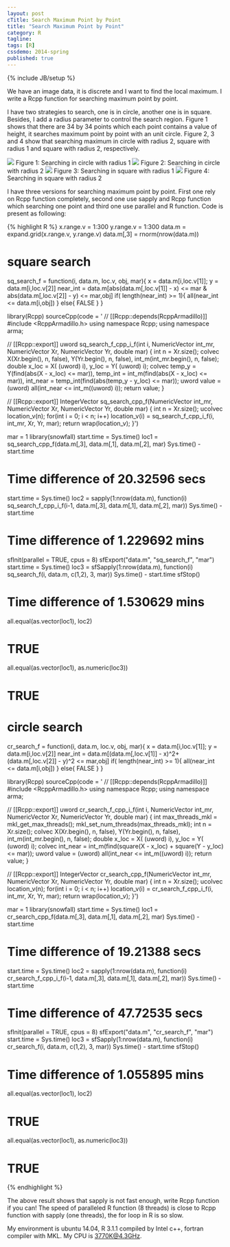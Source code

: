```yaml
---
layout: post
cTitle: Search Maximum Point by Point
title: "Search Maximum Point by Point"
category: R
tagline:
tags: [R]
cssdemo: 2014-spring
published: true
---
```

{% include JB/setup %}

We have an image data, it is discrete and I want to find the local maximum. I write a Rcpp function for searching maximum point by point.

<!-- more -->

I have two strategies to search, one is in circle, another one is in square. Besides, I add a radius parameter to control the search region. Figure 1 shows that there are 34 by 34 points which each point contains a value of height, it searches maximum point by point with an unit circle. Figure 2, 3 and 4 show that searching maximum in circle with radius 2, square with radius 1 and square with radius 2, respectively.

![](/images/max_search_cr_1.png)
Figure 1: Searching in circle with radius 1
![](/images/max_search_cr_2.png)
Figure 2: Searching in circle with radius 2
![](/images/max_search_sq_1.png)
Figure 3: Searching in square with radius 1
![](/images/max_search_sq_2.png)
Figure 4: Searching in square with radius 2

I have three versions for searching maximum point by point. First one rely on Rcpp function completely, second one use sapply and Rcpp function which searching one point and third one use parallel and R function. Code is present as following:

{% highlight R %}
x.range.v = 1:300
y.range.v = 1:300
data.m = expand.grid(x.range.v, y.range.v)
data.m[,3] = rnorm(nrow(data.m))

# square search
sq_search_f = function(i, data.m, loc.v, obj, mar){
  x = data.m[i,loc.v[1]]; y = data.m[i,loc.v[2]]
  near_int = data.m[abs(data.m[,loc.v[1]] - x) <= mar & abs(data.m[,loc.v[2]] - y) <= mar,obj]
  if( length(near_int) >= 1){
     all(near_int <= data.m[i,obj])
  }
  else{
     FALSE
  }
}

library(Rcpp)
sourceCpp(code = '
// [[Rcpp::depends(RcppArmadillo)]]
#include <RcppArmadillo.h>
using namespace Rcpp;
using namespace arma;

// [[Rcpp::export]]
uword sq_search_f_cpp_i_f(int i, NumericVector int_mr, NumericVector Xr, NumericVector Yr, double mar) {
  int n = Xr.size();
  colvec X(Xr.begin(), n, false),
         Y(Yr.begin(), n, false),
     int_m(int_mr.begin(), n, false);
  double x_loc = X( (uword) i), y_loc = Y( (uword) i);
  colvec temp_y = Y(find(abs(X - x_loc) <= mar)),
         temp_int = int_m(find(abs(X - x_loc) <= mar)),
         int_near = temp_int(find(abs(temp_y - y_loc) <= mar));
  uword value = (uword) all(int_near <= int_m((uword) i));
  return value;
}

// [[Rcpp::export]]
IntegerVector sq_search_cpp_f(NumericVector int_mr, NumericVector Xr, NumericVector Yr, double mar) {
  int n = Xr.size();
  ucolvec location_v(n);
  for(int i = 0; i < n; i++)
    location_v(i) = sq_search_f_cpp_i_f(i, int_mr, Xr, Yr, mar);
  return wrap(location_v);
}')

mar = 1
library(snowfall)
start.time = Sys.time()
loc1 = sq_search_cpp_f(data.m[,3], data.m[,1], data.m[,2], mar)
Sys.time() - start.time
# Time difference of 20.32596 secs

start.time = Sys.time()
loc2 = sapply(1:nrow(data.m), function(i) sq_search_f_cpp_i_f(i-1, data.m[,3], data.m[,1], data.m[,2], mar))
Sys.time() - start.time
# Time difference of 1.229692 mins

sfInit(parallel = TRUE, cpus = 8)
sfExport("data.m", "sq_search_f", "mar")
start.time = Sys.time()
loc3 = sfSapply(1:nrow(data.m), function(i) sq_search_f(i, data.m, c(1,2), 3, mar))
Sys.time() - start.time
sfStop()
# Time difference of 1.530629 mins

all.equal(as.vector(loc1), loc2)
# TRUE
all.equal(as.vector(loc1), as.numeric(loc3))
# TRUE

# circle search
cr_search_f = function(i, data.m, loc.v, obj, mar){
  x = data.m[i,loc.v[1]]; y = data.m[i,loc.v[2]]
  near_int = data.m[(data.m[,loc.v[1]] - x)^2+ (data.m[,loc.v[2]] - y)^2 <= mar,obj]
  if( length(near_int) >= 1){
     all(near_int <= data.m[i,obj])
  }
  else{
     FALSE
  }
}

library(Rcpp)
sourceCpp(code = '
// [[Rcpp::depends(RcppArmadillo)]]
#include <RcppArmadillo.h>
using namespace Rcpp;
using namespace arma;

// [[Rcpp::export]]
uword cr_search_f_cpp_i_f(int i, NumericVector int_mr, NumericVector Xr, NumericVector Yr, double mar) {
  int max_threads_mkl = mkl_get_max_threads();
  mkl_set_num_threads(max_threads_mkl);
  int n = Xr.size();
  colvec X(Xr.begin(), n, false),
         Y(Yr.begin(), n, false),
     int_m(int_mr.begin(), n, false);
  double x_loc = X( (uword) i), y_loc = Y( (uword) i);
  colvec int_near = int_m(find(square(X - x_loc) + square(Y - y_loc) <= mar));
  uword value = (uword) all(int_near <= int_m((uword) i));
  return value;
}

// [[Rcpp::export]]
IntegerVector cr_search_cpp_f(NumericVector int_mr, NumericVector Xr, NumericVector Yr, double mar) {
  int n = Xr.size();
  ucolvec location_v(n);
  for(int i = 0; i < n; i++)
    location_v(i) = cr_search_f_cpp_i_f(i, int_mr, Xr, Yr, mar);
  return wrap(location_v);
}')

mar = 1
library(snowfall)
start.time = Sys.time()
loc1 = cr_search_cpp_f(data.m[,3], data.m[,1], data.m[,2], mar)
Sys.time() - start.time
# Time difference of 19.21388 secs

start.time = Sys.time()
loc2 = sapply(1:nrow(data.m), function(i) cr_search_f_cpp_i_f(i-1, data.m[,3], data.m[,1], data.m[,2], mar))
Sys.time() - start.time
# Time difference of 47.72535 secs

sfInit(parallel = TRUE, cpus = 8)
sfExport("data.m", "cr_search_f", "mar")
start.time = Sys.time()
loc3 = sfSapply(1:nrow(data.m), function(i) cr_search_f(i, data.m, c(1,2), 3, mar))
Sys.time() - start.time
sfStop()
# Time difference of 1.055895 mins

all.equal(as.vector(loc1), loc2)
# TRUE
all.equal(as.vector(loc1), as.numeric(loc3))
# TRUE
{% endhighlight %}

The above result shows that sapply is not fast enough, write Rcpp function if you can! The speed of paralleled R function (8 threads) is close to Rcpp function with sapply (one threads), the for loop in R is so slow.

My environment is ubuntu 14.04, R 3.1.1 compiled by Intel c++, fortran compiler with MKL. My CPU is 3770K@4.3GHz.

